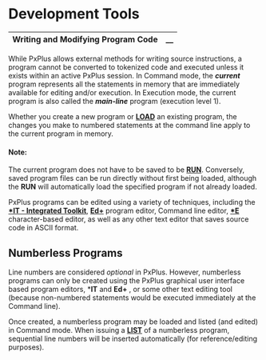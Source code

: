 # Development Tools

**Writing and Modifying Program Code** |  **__**  
---|---  
  
While PxPlus allows external methods for writing source instructions, a program cannot be converted to tokenized code and executed unless it exists within an active PxPlus session. In Command mode, the **_current_** program represents all the statements in memory that are immediately available for editing and/or execution. In Execution mode, the current program is also called the **_main-line_** program (execution level 1).

Whether you create a new program or **[LOAD](../../../directives/load.md)** an existing program, the changes you make to numbered statements at the command line apply to the current program in memory.

#### **Note:**  
The current program does not have to be saved to be **[RUN](../../../directives/run.md)**. Conversely, saved program files can be run directly without first being loaded, although the **RUN** will automatically load the specified program if not already loaded.

PxPlus programs can be edited using a variety of techniques, including the **[*IT - Integrated Toolkit](../../../toolkit1/overview.md)**, **[Ed+](../../../Ed%20Program%20Editor.md)** program editor, Command line editor, **[*E](Full-Screen%20Editors.htm#e_editor)** character-based editor, as well as any other text editor that saves source code in ASCII format.

##  Numberless Programs

Line numbers are considered  _optional_ in PxPlus. However, numberless programs can only be created using the PxPlus graphical user interface based program editors, ***IT** and **Ed+** , or some other text editing tool (because non-numbered statements would be executed immediately at the Command line).

Once created, a numberless program may be loaded and listed (and edited) in Command mode. When issuing a **[LIST](../../../directives/list.md)** of a numberless program, sequential line numbers will be inserted automatically (for reference/editing purposes).
